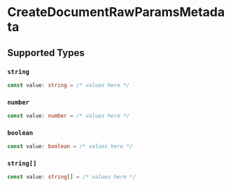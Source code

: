 # CreateDocumentRawParamsMetadata


## Supported Types

### `string`

```typescript
const value: string = /* values here */
```

### `number`

```typescript
const value: number = /* values here */
```

### `boolean`

```typescript
const value: boolean = /* values here */
```

### `string[]`

```typescript
const value: string[] = /* values here */
```

